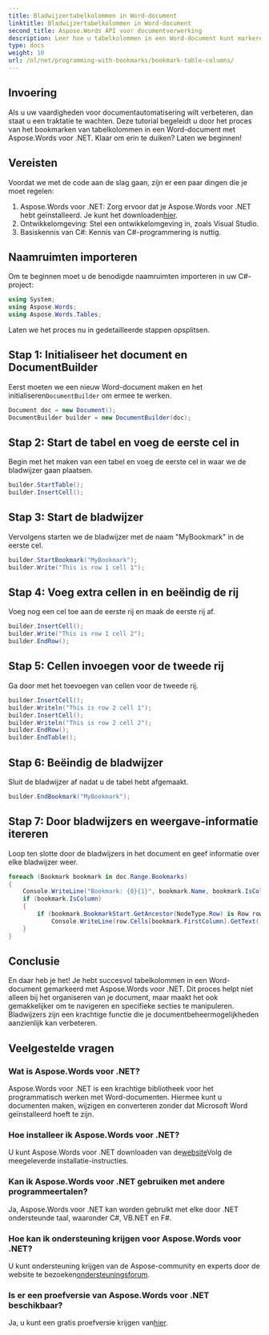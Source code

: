 ```yaml
---
title: Bladwijzertabelkolommen in Word-document
linktitle: Bladwijzertabelkolommen in Word-document
second_title: Aspose.Words API voor documentverwerking
description: Leer hoe u tabelkolommen in een Word-document kunt markeren met Aspose.Words voor .NET met deze uitgebreide, stapsgewijze zelfstudie.
type: docs
weight: 10
url: /nl/net/programming-with-bookmarks/bookmark-table-columns/
---
```

## Invoering

Als u uw vaardigheden voor documentautomatisering wilt verbeteren, dan staat u een traktatie te wachten. Deze tutorial begeleidt u door het proces van het bookmarken van tabelkolommen in een Word-document met Aspose.Words voor .NET. Klaar om erin te duiken? Laten we beginnen!

## Vereisten

Voordat we met de code aan de slag gaan, zijn er een paar dingen die je moet regelen:

1.  Aspose.Words voor .NET: Zorg ervoor dat je Aspose.Words voor .NET hebt geïnstalleerd. Je kunt het downloaden[hier](https://releases.aspose.com/words/net/).
2. Ontwikkelomgeving: Stel een ontwikkelomgeving in, zoals Visual Studio.
3. Basiskennis van C#: Kennis van C#-programmering is nuttig.

## Naamruimten importeren

Om te beginnen moet u de benodigde naamruimten importeren in uw C#-project:

```csharp
using System;
using Aspose.Words;
using Aspose.Words.Tables;
```

Laten we het proces nu in gedetailleerde stappen opsplitsen.

## Stap 1: Initialiseer het document en DocumentBuilder

 Eerst moeten we een nieuw Word-document maken en het initialiseren`DocumentBuilder` om ermee te werken.

```csharp
Document doc = new Document();
DocumentBuilder builder = new DocumentBuilder(doc);
```

## Stap 2: Start de tabel en voeg de eerste cel in

Begin met het maken van een tabel en voeg de eerste cel in waar we de bladwijzer gaan plaatsen.

```csharp
builder.StartTable();
builder.InsertCell();
```

## Stap 3: Start de bladwijzer

Vervolgens starten we de bladwijzer met de naam "MyBookmark" in de eerste cel.

```csharp
builder.StartBookmark("MyBookmark");
builder.Write("This is row 1 cell 1");
```

## Stap 4: Voeg extra cellen in en beëindig de rij

Voeg nog een cel toe aan de eerste rij en maak de eerste rij af.

```csharp
builder.InsertCell();
builder.Write("This is row 1 cell 2");
builder.EndRow();
```

## Stap 5: Cellen invoegen voor de tweede rij

Ga door met het toevoegen van cellen voor de tweede rij.

```csharp
builder.InsertCell();
builder.Writeln("This is row 2 cell 1");
builder.InsertCell();
builder.Writeln("This is row 2 cell 2");
builder.EndRow();
builder.EndTable();
```

## Stap 6: Beëindig de bladwijzer

Sluit de bladwijzer af nadat u de tabel hebt afgemaakt.

```csharp
builder.EndBookmark("MyBookmark");
```

## Stap 7: Door bladwijzers en weergave-informatie itereren

Loop ten slotte door de bladwijzers in het document en geef informatie over elke bladwijzer weer.

```csharp
foreach (Bookmark bookmark in doc.Range.Bookmarks)
{
    Console.WriteLine("Bookmark: {0}{1}", bookmark.Name, bookmark.IsColumn ? " (Column)" : "");
    if (bookmark.IsColumn)
    {
        if (bookmark.BookmarkStart.GetAncestor(NodeType.Row) is Row row && bookmark.FirstColumn < row.Cells.Count)
            Console.WriteLine(row.Cells[bookmark.FirstColumn].GetText().TrimEnd(ControlChar.CellChar));
    }
}
```

## Conclusie

En daar heb je het! Je hebt succesvol tabelkolommen in een Word-document gemarkeerd met Aspose.Words voor .NET. Dit proces helpt niet alleen bij het organiseren van je document, maar maakt het ook gemakkelijker om te navigeren en specifieke secties te manipuleren. Bladwijzers zijn een krachtige functie die je documentbeheermogelijkheden aanzienlijk kan verbeteren.

## Veelgestelde vragen

### Wat is Aspose.Words voor .NET?
Aspose.Words voor .NET is een krachtige bibliotheek voor het programmatisch werken met Word-documenten. Hiermee kunt u documenten maken, wijzigen en converteren zonder dat Microsoft Word geïnstalleerd hoeft te zijn.

### Hoe installeer ik Aspose.Words voor .NET?
 U kunt Aspose.Words voor .NET downloaden van de[website](https://releases.aspose.com/words/net/)Volg de meegeleverde installatie-instructies.

### Kan ik Aspose.Words voor .NET gebruiken met andere programmeertalen?
Ja, Aspose.Words voor .NET kan worden gebruikt met elke door .NET ondersteunde taal, waaronder C#, VB.NET en F#.

### Hoe kan ik ondersteuning krijgen voor Aspose.Words voor .NET?
 U kunt ondersteuning krijgen van de Aspose-community en experts door de website te bezoeken[ondersteuningsforum](https://forum.aspose.com/c/words/8).

### Is er een proefversie van Aspose.Words voor .NET beschikbaar?
 Ja, u kunt een gratis proefversie krijgen van[hier](https://releases.aspose.com/).
